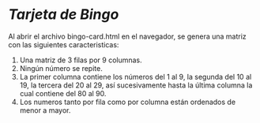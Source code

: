# *Tarjeta de Bingo*

Al abrir el archivo bingo-card.html en el navegador, se genera una matriz con las siguientes caracteristicas:

1. Una matriz de 3 filas por 9 columnas.
2. Ningún número se repite.
3. La primer columna contiene los números del 1 al 9, la segunda del 10 al 19, la tercera del 20 al 29, así sucesivamente hasta la última columna la cual contiene del 80 al 90.
4. Los numeros tanto por fila como por columna están ordenados de menor a mayor.